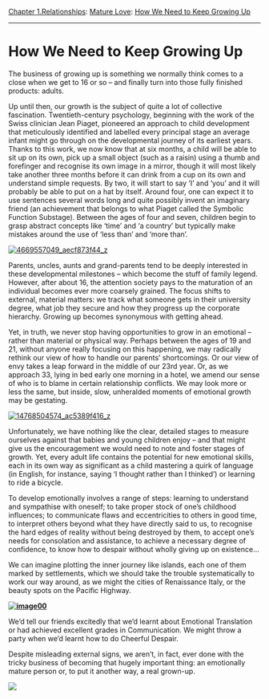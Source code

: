 [Chapter 1.Relationships](https://www.theschooloflife.com/thebookoflife/category/relationships/): [Mature Love](https://www.theschooloflife.com/thebookoflife/category/relationships/mature-love/): [How We Need to Keep Growing Up](https://www.theschooloflife.com/thebookoflife/how-we-need-to-keep-growing-up-2/)

* * *

# How We Need to Keep Growing Up

The business of growing up is something we normally think comes to a close when we get to 16 or so – and finally turn into those fully finished products: adults.

Up until then, our growth is the subject of quite a lot of collective fascination. Twentieth-century psychology, beginning with the work of the Swiss clinician Jean Piaget, pioneered an approach to child development that meticulously identified and labelled every principal stage an average infant might go through on the developmental journey of its earliest years. Thanks to this work, we now know that at six months, a child will be able to sit up on its own, pick up a small object (such as a raisin) using a thumb and forefinger and recognise its own image in a mirror, though it will most likely take another three months before it can drink from a cup on its own and understand simple requests. By two, it will start to say ‘I’ and ‘you’ and it will probably be able to put on a hat by itself. Around four, one can expect it to use sentences several words long and quite possibly invent an imaginary friend (an achievement that belongs to what Piaget called the Symbolic Function Substage). Between the ages of four and seven, children begin to grasp abstract concepts like ‘time’ and ‘a country’ but typically make mistakes around the use of ‘less than’ and ‘more than’.

[![4669557049_aecf873f44_z](https://www.theschooloflife.com/thebookoflife/wp-content/uploads/2016/10/4669557049_aecf873f44_z.jpg)](http://www.thebookoflife.org/wp-content/uploads/2016/10/4669557049_aecf873f44_z.jpg)

Parents, uncles, aunts and grand-parents tend to be deeply interested in these developmental milestones – which become the stuff of family legend. However, after about 16, the attention society pays to the maturation of an individual becomes ever more coarsely grained. The focus shifts to external, material matters: we track what someone gets in their university degree, what job they secure and how they progress up the corporate hierarchy. Growing up becomes synonymous with getting ahead.

Yet, in truth, we never stop having opportunities to grow in an emotional – rather than material or physical way. Perhaps between the ages of 19 and 21, without anyone really focusing on this happening, we may radically rethink our view of how to handle our parents’ shortcomings. Or our view of envy takes a leap forward in the middle of our 23rd year. Or, as we approach 33, lying in bed early one morning in a hotel, we amend our sense of who is to blame in certain relationship conflicts. We may look more or less the same, but inside, slow, unheralded moments of emotional growth may be gestating.

[![14768504574_ac5389f416_z](https://www.theschooloflife.com/thebookoflife/wp-content/uploads/2016/10/14768504574_ac5389f416_z.jpg)](http://www.thebookoflife.org/wp-content/uploads/2016/10/14768504574_ac5389f416_z.jpg)

Unfortunately, we have nothing like the clear, detailed stages to measure ourselves against that babies and young children enjoy – and that might give us the encouragement we would need to note and foster stages of growth. Yet, every adult life contains the potential for new emotional skills, each in its own way as significant as a child mastering a quirk of language (in English, for instance, saying ‘I thought rather than I thinked’) or learning to ride a bicycle.

To develop emotionally involves a range of steps: learning to understand and sympathise with oneself; to take proper stock of one’s childhood influences; to communicate flaws and eccentricities to others in good time, to interpret others beyond what they have directly said to us, to recognise the hard edges of reality without being destroyed by them, to accept one’s needs for consolation and assistance, to achieve a necessary degree of confidence, to know how to despair without wholly giving up on existence…

We can imagine plotting the inner journey like islands, each one of them marked by settlements, which we should take the trouble systematically to work our way around, as we might the cities of Renaissance Italy, or the beauty spots on the Pacific Highway.

**[![image00](https://www.theschooloflife.com/thebookoflife/wp-content/uploads/2016/10/image00.jpg)](http://www.thebookoflife.org/wp-content/uploads/2016/10/image00.jpg)**

We’d tell our friends excitedly that we’d learnt about Emotional Translation or had achieved excellent grades in Communication. We might throw a party when we’d learnt how to do Cheerful Despair.

Despite misleading external signs, we aren’t, in fact, ever done with the tricky business of becoming that hugely important thing: an emotionally mature person or, to put it another way, a real grown-up.

[![](https://img.youtube.com/vi/l4IeNGE2qX8/0.jpg)](https://www.youtube.com/embed/l4IeNGE2qX8 '')
